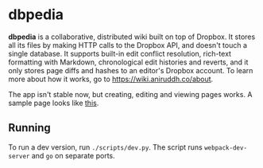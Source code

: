 # dbpedia

**dbpedia** is a collaborative, distributed wiki built on top of Dropbox. It stores all its files by making HTTP calls to the Dropbox API, and doesn't touch a single database. It supports built-in edit conflict resolution, rich-text formatting with Markdown, chronological edit histories and reverts, and it only stores page diffs and hashes to an editor's Dropbox account. To learn more about how it works, go to https://wiki.aniruddh.co/about.

The app isn't stable now, but creating, editing and viewing pages works. A sample page looks like [this](https://wiki.aniruddh.co/w/ani).

## Running

To run a dev version, run `./scripts/dev.py`. The script runs `webpack-dev-server` and `go` on separate ports.
